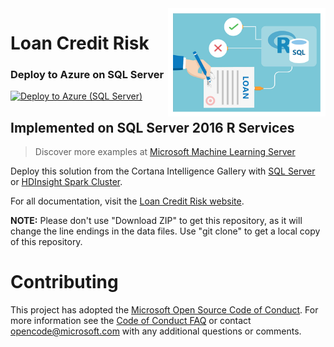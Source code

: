 <img src="Resources/images/loan.jpg" align="right" width="50%">

# Loan Credit Risk 

### Deploy to Azure on SQL Server
[![Deploy to Azure (SQL Server)](https://raw.githubusercontent.com/Azure/Azure-CortanaIntelligence-SolutionAuthoringWorkspace/master/docs/images/DeployToAzure.PNG)](https://portal.azure.com/#create/Microsoft.Template/uri/https%3A%2F%2Fraw.githubusercontent.com%2FMicrosoft%2Fr-server-loan-credit-risk%2Fmaster%2FArmTemplates%2Floancreditrisk_arm.json)

## Implemented on SQL Server 2016 R Services

> Discover more examples at [Microsoft Machine Learning Server](https://github.com/Microsoft/ML-Server)

Deploy this solution from the Cortana Intelligence Gallery with [SQL Server](https://aka.ms/loan-credit-risk) or [HDInsight Spark Cluster](https://aka.ms/loan-credit-risk-hdi).

For all documentation, visit the [Loan Credit Risk website](https://microsoft.github.io/r-server-loan-credit-risk/).

**NOTE:** Please don't use "Download ZIP" to get this repository, as it will change the line endings in the data files. Use "git clone" to get a local copy of this repository. 

# Contributing

This project has adopted the [Microsoft Open Source Code of Conduct](https://opensource.microsoft.com/codeofconduct/). For more information see the [Code of Conduct FAQ](https://opensource.microsoft.com/codeofconduct/faq/) or contact [opencode@microsoft.com](mailto:opencode@microsoft.com) with any additional questions or comments.
